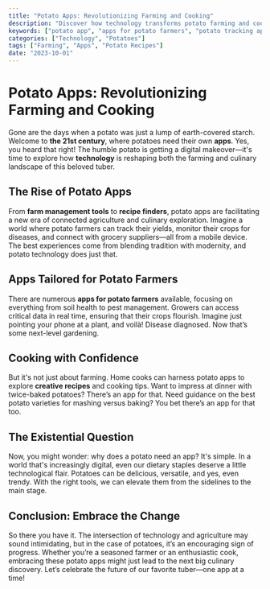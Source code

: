 ```yaml
---
title: "Potato Apps: Revolutionizing Farming and Cooking"
description: "Discover how technology transforms potato farming and cooking with innovative apps."
keywords: ["potato app", "apps for potato farmers", "potato tracking app", "potato farming technology"]
categories: ["Technology", "Potatoes"]
tags: ["Farming", "Apps", "Potato Recipes"]
date: "2023-10-01"
---
```


# Potato Apps: Revolutionizing Farming and Cooking

Gone are the days when a potato was just a lump of earth-covered starch. Welcome to **the 21st century**, where potatoes need their own **apps**. Yes, you heard that right! The humble potato is getting a digital makeover—it's time to explore how **technology** is reshaping both the farming and culinary landscape of this beloved tuber.

## The Rise of Potato Apps

From **farm management tools** to **recipe finders**, potato apps are facilitating a new era of connected agriculture and culinary exploration. Imagine a world where potato farmers can track their yields, monitor their crops for diseases, and connect with grocery suppliers—all from a mobile device. The best experiences come from blending tradition with modernity, and potato technology does just that.

## Apps Tailored for Potato Farmers

There are numerous **apps for potato farmers** available, focusing on everything from soil health to pest management. Growers can access critical data in real time, ensuring that their crops flourish. Imagine just pointing your phone at a plant, and voilà! Disease diagnosed. Now that’s some next-level gardening.

## Cooking with Confidence

But it's not just about farming. Home cooks can harness potato apps to explore **creative recipes** and cooking tips. Want to impress at dinner with twice-baked potatoes? There’s an app for that. Need guidance on the best potato varieties for mashing versus baking? You bet there’s an app for that too.

## The Existential Question

Now, you might wonder: why does a potato need an app? It's simple. In a world that's increasingly digital, even our dietary staples deserve a little technological flair. Potatoes can be delicious, versatile, and yes, even trendy. With the right tools, we can elevate them from the sidelines to the main stage.

## Conclusion: Embrace the Change

So there you have it. The intersection of technology and agriculture may sound intimidating, but in the case of potatoes, it’s an encouraging sign of progress. Whether you’re a seasoned farmer or an enthusiastic cook, embracing these potato apps might just lead to the next big culinary discovery. Let’s celebrate the future of our favorite tuber—one app at a time!